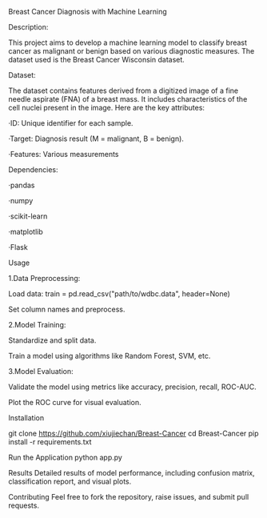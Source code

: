 Breast Cancer Diagnosis with Machine Learning

Description:

This project aims to develop a machine learning model to classify breast cancer as malignant or benign based on various diagnostic measures. The dataset used is the Breast Cancer Wisconsin dataset.

Dataset:

The dataset contains features derived from a digitized image of a fine needle aspirate (FNA) of a breast mass. It includes characteristics of the cell nuclei present in the image. Here are the key attributes:

  ·ID: Unique identifier for each sample.

  ·Target: Diagnosis result (M = malignant, B = benign).

  ·Features: Various measurements 

Dependencies:

  ·pandas

  ·numpy

  ·scikit-learn

  ·matplotlib

  ·Flask 

Usage

1.Data Preprocessing:

Load data: train = pd.read_csv("path/to/wdbc.data", header=None)

Set column names and preprocess.

2.Model Training:

Standardize and split data.

Train a model using algorithms like Random Forest, SVM, etc.

3.Model Evaluation:

Validate the model using metrics like accuracy, precision, recall, ROC-AUC.

Plot the ROC curve for visual evaluation.

Installation

git clone https://github.com/xiujiechan/Breast-Cancer
cd Breast-Cancer
pip install -r requirements.txt

Run the Application
python app.py

Results
Detailed results of model performance, including confusion matrix, classification report, and visual plots.

Contributing
Feel free to fork the repository, raise issues, and submit pull requests.
